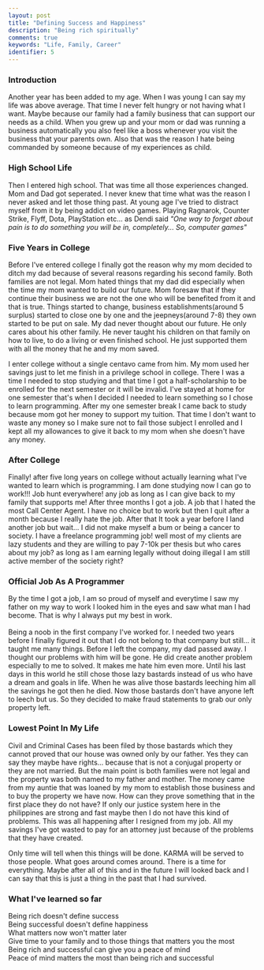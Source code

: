 ```yaml
---
layout: post
title: "Defining Success and Happiness"
description: "Being rich spiritually"
comments: true
keywords: "Life, Family, Career"
identifier: 5
---
```



### Introduction

Another year has been added to my age. When I was young I can say my life was above
average. That time I never felt hungry or not having what I want. Maybe because
our family had a family business that can support our needs as a child. When you 
grew up and your mom or dad was running a business automatically you also feel 
like a boss whenever you visit the business that your parents own. Also that
was the reason I hate being commanded by someone because of my experiences as child.


### High School Life

Then I entered high school. That was time all those experiences changed. Mom and Dad
got seperated. I never knew that time what was the reason I never asked and let those thing past. 
At young age I've tried to distract myself from it by being addict on video games. Playing Ragnarok, Counter Strike, Flyff, Dota, PlayStation etc... as Dendi said <i>"One way to forget about pain is to do something you will be in, completely... So, computer games"</i>


### Five Years in College

Before I've entered college I finally got the reason why my mom decided to ditch my dad
because of several reasons regarding his second family. Both families are not legal.
Mom hated things that my dad did especially when the time my mom wanted to build
our future. Mom foresaw that if they continue their business we are not the one
who will be benefited from it and that is true. Things started to change, business
establishments(around 5 surplus) started to close one by one and the jeepneys(around 7-8) they own started to be put on sale. My dad never thought about our future. He only cares about his other
family. He never taught his children on that family on how to live, to do a living or even finished school. He just supported them with all the money that he and my mom saved.


I enter college without a single centavo came from him. My mom used her savings just to 
let me finish in a privilege school in college. There I was a time I needed to stop
studying and that time I got a half-scholarship to be enrolled for the next semester or it
will be invalid. I've stayed at home for one semester that's when I decided I needed to
learn something so I chose to learn programming. After my one semester break
I came back to study because mom got her money to support my tuition. That
time I don't want to waste any money so I make sure not to fail those subject I enrolled
and I kept all my allowances to give it back to my mom when she doesn't have any money.

### After College

Finally! after five long years on college without actually learning what 
I've wanted to learn which is programming. I am done studying now I can go to work!!! Job hunt everywhere! any job as long as I can give back to my family that supports me! After three months I got a job. A job that I hated the most Call Center Agent. I have no choice but to work but then I quit after a month because I really hate the job. After that It took a year before I land another job but wait... I did not make myself
a bum or being a cancer to society. I have a freelance programming job! well most of my clients are lazy students and they are willing to pay 7-10k per thesis but who cares about my job? as long as I am earning legally without doing illegal I am still active member of the society right?


### Official Job As A Programmer

By the time I got a job, I am so proud of myself and everytime I saw my father on my way to work
I looked him in the eyes and saw what man I had become. That is why I always put my best in work.
<br> <br>
Being a noob in the first company I've worked for. I needed two years before I finally figured it out that
I do not belong to that company but still... it taught me many things. Before I left the company, my dad passed away. I thought our problems with him will be gone. He did create another problem especially to me to solved.
It makes me hate him even more. Until his last days in this world he still chose those lazy bastards instead of us who have a dream and goals in life. When he was alive those bastards leeching him all the
savings he got then he died. Now those bastards don't have anyone left to leech but us. So they decided
to make fraud statements to grab our only property left.


### Lowest Point In My Life

Civil and Criminal Cases has been filed by those bastards which they cannot proved that our house was owned only by our father. Yes they can say they maybe have rights... because that is not a conjugal property or they are not married. But the main point is both families were not legal and the property was both named to my father and mother. The money came from my auntie that was loaned by my mom to establish those business and to buy the property we have now. How can they prove something that in the first place they do not have? If only our justice system here in the philippines are strong and fast maybe then I do not have this kind of problems. This was all happening after I resigned from my job. All my savings I've got wasted to pay for an attorney just because of the problems that they have created.


Only time will tell when this things will be done. KARMA will be served to those people. What goes around comes around. There is a time for everything. Maybe after all of this and in the future I will looked back
and I can say that this is just a thing in the past that I had survived.


### What I've learned so far

Being rich doesn't define success     
Being successful doesn't define happiness <br>
What matters now won't matter later <br>
Give time to your family and to those things that matters you the most <br>
Being rich and successful can give you a peace of mind <br>
Peace of mind matters the most than being rich and successful <br>
